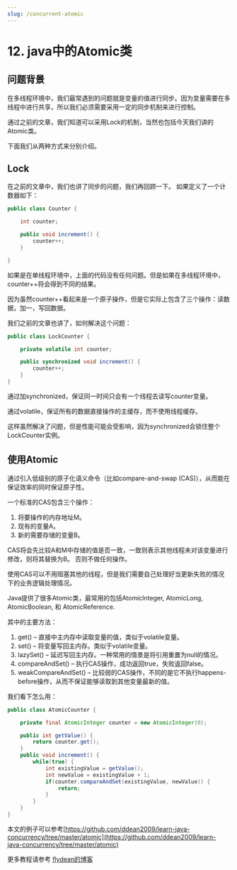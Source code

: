 ```yaml
---
slug: /concurrent-atomic
---
```


# 12. java中的Atomic类

## 问题背景

在多线程环境中，我们最常遇到的问题就是变量的值进行同步。因为变量需要在多线程中进行共享，所以我们必须需要采用一定的同步机制来进行控制。

通过之前的文章，我们知道可以采用Lock的机制，当然也包括今天我们讲的Atomic类。 

下面我们从两种方式来分别介绍。

## Lock

在之前的文章中，我们也讲了同步的问题，我们再回顾一下。 如果定义了一个计数器如下：

~~~java
public class Counter {

    int counter;

    public void increment() {
        counter++;
    }

}
~~~

如果是在单线程环境中，上面的代码没有任何问题。但是如果在多线程环境中，counter++将会得到不同的结果。

因为虽然counter++看起来是一个原子操作，但是它实际上包含了三个操作：读数据，加一，写回数据。

我们之前的文章也讲了，如何解决这个问题：

~~~java
public class LockCounter {

    private volatile int counter;

    public synchronized void increment() {
        counter++;
    }
}
~~~

通过加synchronized，保证同一时间只会有一个线程去读写counter变量。

通过volatile，保证所有的数据直接操作的主缓存，而不使用线程缓存。

这样虽然解决了问题，但是性能可能会受影响，因为synchronized会锁住整个LockCounter实例。

## 使用Atomic

通过引入低级别的原子化语义命令（比如compare-and-swap (CAS)），从而能在保证效率的同时保证原子性。

一个标准的CAS包含三个操作：

1. 将要操作的内存地址M。
2. 现有的变量A。
3. 新的需要存储的变量B。

CAS将会先比较A和M中存储的值是否一致，一致则表示其他线程未对该变量进行修改，则将其替换为B。 否则不做任何操作。

使用CAS可以不用阻塞其他的线程，但是我们需要自己处理好当更新失败的情况下的业务逻辑处理情况。

Java提供了很多Atomic类，最常用的包括AtomicInteger, AtomicLong, AtomicBoolean, 和 AtomicReference.

其中的主要方法：

1. get() – 直接中主内存中读取变量的值，类似于volatile变量。
2. set() – 将变量写回主内存。类似于volatile变量。
3. lazySet() – 延迟写回主内存。一种常用的情景是将引用重置为null的情况。
4. compareAndSet() – 执行CAS操作，成功返回true，失败返回false。
5. weakCompareAndSet() – 比较弱的CAS操作，不同的是它不执行happens-before操作，从而不保证能够读取到其他变量最新的值。

我们看下怎么用：

~~~java
public class AtomicCounter {

    private final AtomicInteger counter = new AtomicInteger(0);

    public int getValue() {
        return counter.get();
    }
    public void increment() {
        while(true) {
            int existingValue = getValue();
            int newValue = existingValue + 1;
            if(counter.compareAndSet(existingValue, newValue)) {
                return;
            }
        }
    }
}
~~~

本文的例子可以参考[https://github.com/ddean2009/learn-java-concurrency/tree/master/atomic](https://github.com/ddean2009/learn-java-concurrency/tree/master/atomic)

更多教程请参考 [flydean的博客](http://www.flydean.com)
